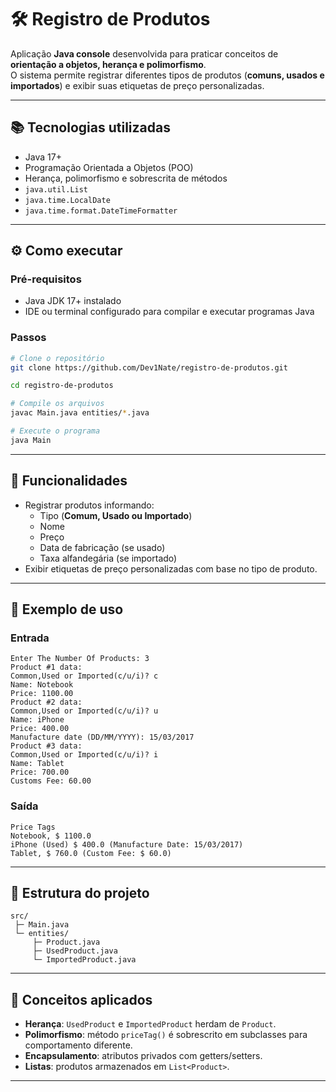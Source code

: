 # 🛠️ Registro de Produtos

Aplicação **Java console** desenvolvida para praticar conceitos de **orientação a objetos, herança e polimorfismo**.  
O sistema permite registrar diferentes tipos de produtos (**comuns, usados e importados**) e exibir suas etiquetas de preço personalizadas.

---

## 📚 Tecnologias utilizadas

- Java 17+
- Programação Orientada a Objetos (POO)
- Herança, polimorfismo e sobrescrita de métodos
- `java.util.List`
- `java.time.LocalDate`
- `java.time.format.DateTimeFormatter`

---

## ⚙️ Como executar

### Pré-requisitos
- Java JDK 17+ instalado
- IDE ou terminal configurado para compilar e executar programas Java

### Passos
```bash
# Clone o repositório
git clone https://github.com/Dev1Nate/registro-de-produtos.git

cd registro-de-produtos

# Compile os arquivos
javac Main.java entities/*.java

# Execute o programa
java Main
```

---

## 📌 Funcionalidades

- Registrar produtos informando:
  - Tipo (**Comum, Usado ou Importado**)
  - Nome
  - Preço
  - Data de fabricação (se usado)
  - Taxa alfandegária (se importado)
- Exibir etiquetas de preço personalizadas com base no tipo de produto.

---

## 🔗 Exemplo de uso

### Entrada
```
Enter The Number Of Products: 3
Product #1 data:
Common,Used or Imported(c/u/i)? c
Name: Notebook
Price: 1100.00
Product #2 data:
Common,Used or Imported(c/u/i)? u
Name: iPhone
Price: 400.00
Manufacture date (DD/MM/YYYY): 15/03/2017
Product #3 data:
Common,Used or Imported(c/u/i)? i
Name: Tablet
Price: 700.00
Customs Fee: 60.00
```

### Saída
```
Price Tags
Notebook, $ 1100.0
iPhone (Used) $ 400.0 (Manufacture Date: 15/03/2017)
Tablet, $ 760.0 (Custom Fee: $ 60.0)
```

---

## 📂 Estrutura do projeto

```
src/
 ├─ Main.java
 └─ entities/
     ├─ Product.java
     ├─ UsedProduct.java
     └─ ImportedProduct.java
```

---

## 🎯 Conceitos aplicados

- **Herança**: `UsedProduct` e `ImportedProduct` herdam de `Product`.  
- **Polimorfismo**: método `priceTag()` é sobrescrito em subclasses para comportamento diferente.  
- **Encapsulamento**: atributos privados com getters/setters.  
- **Listas**: produtos armazenados em `List<Product>`.

---
